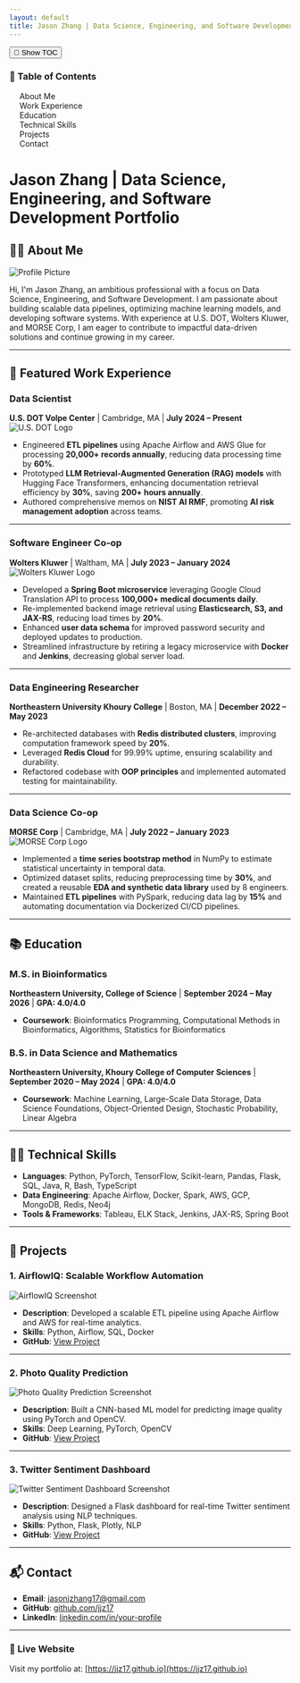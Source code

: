 ```yaml
---
layout: default
title: Jason Zhang | Data Science, Engineering, and Software Development Portfolio
---
```


<!-- Toggle Button -->
<button id="toc-toggle" class="toc-toggle-btn">📑 Show TOC</button>

<!-- TOC Container -->
<div class="toc-container hidden" id="toc">
    <div class="toc">
        <h3>📑 Table of Contents</h3>
        <ul>
            <li><a href="#about">About Me</a></li>
            <li><a href="#work-experience">Work Experience</a></li>
            <li><a href="#education">Education</a></li>
            <li><a href="#technical-skills">Technical Skills</a></li>
            <li><a href="#projects">Projects</a></li>
            <li><a href="#contact">Contact</a></li>
        </ul>
    </div>
</div>

# Jason Zhang | Data Science, Engineering, and Software Development Portfolio

## <a id="about"></a>👨‍💻 About Me

![Profile Picture](assets/images/profile.jpg)  <!-- Replace with your profile image -->

Hi, I'm Jason Zhang, an ambitious professional with a focus on Data Science, Engineering, and Software Development. I am passionate about building scalable data pipelines, optimizing machine learning models, and developing software systems. With experience at U.S. DOT, Wolters Kluwer, and MORSE Corp, I am eager to contribute to impactful data-driven solutions and continue growing in my career.

---

## <a id="work-experience"></a>💼 Featured Work Experience

### **Data Scientist**  
**U.S. DOT Volpe Center** | Cambridge, MA | **July 2024 – Present**  
![U.S. DOT Logo](assets/images/usdot.jpg)  <!-- Replace with U.S. DOT logo -->
- Engineered **ETL pipelines** using Apache Airflow and AWS Glue for processing **20,000+ records annually**, reducing data processing time by **60%**.  
- Prototyped **LLM Retrieval-Augmented Generation (RAG) models** with Hugging Face Transformers, enhancing documentation retrieval efficiency by **30%**, saving **200+ hours annually**.  
- Authored comprehensive memos on **NIST AI RMF**, promoting **AI risk management adoption** across teams.

---

### **Software Engineer Co-op**  
**Wolters Kluwer** | Waltham, MA | **July 2023 – January 2024**  
![Wolters Kluwer Logo](assets/images/wolters.jpg)  <!-- Replace with Wolters Kluwer logo -->
- Developed a **Spring Boot microservice** leveraging Google Cloud Translation API to process **100,000+ medical documents daily**.  
- Re-implemented backend image retrieval using **Elasticsearch, S3, and JAX-RS**, reducing load times by **20%**.  
- Enhanced **user data schema** for improved password security and deployed updates to production.  
- Streamlined infrastructure by retiring a legacy microservice with **Docker** and **Jenkins**, decreasing global server load.

---

### **Data Engineering Researcher**  
**Northeastern University Khoury College** | Boston, MA | **December 2022 – May 2023**  
- Re-architected databases with **Redis distributed clusters**, improving computation framework speed by **20%**.  
- Leveraged **Redis Cloud** for 99.99% uptime, ensuring scalability and durability.  
- Refactored codebase with **OOP principles** and implemented automated testing for maintainability.

---

### **Data Science Co-op**  
**MORSE Corp** | Cambridge, MA | **July 2022 – January 2023**  
![MORSE Corp Logo](assets/images/morse.jpg)
- Implemented a **time series bootstrap method** in NumPy to estimate statistical uncertainty in temporal data.  
- Optimized dataset splits, reducing preprocessing time by **30%**, and created a reusable **EDA and synthetic data library** used by 8 engineers.  
- Maintained **ETL pipelines** with PySpark, reducing data lag by **15%** and automating documentation via Dockerized CI/CD pipelines.

---

## <a id="education"></a>📚 Education

### **M.S. in Bioinformatics**  
**Northeastern University, College of Science** | **September 2024 – May 2026** | **GPA: 4.0/4.0**  
- **Coursework**: Bioinformatics Programming, Computational Methods in Bioinformatics, Algorithms, Statistics for Bioinformatics  

### **B.S. in Data Science and Mathematics**  
**Northeastern University, Khoury College of Computer Sciences** | **September 2020 – May 2024** | **GPA: 4.0/4.0**  
- **Coursework**: Machine Learning, Large-Scale Data Storage, Data Science Foundations, Object-Oriented Design, Stochastic Probability, Linear Algebra  

---

## <a id="technical-skills"></a>👩‍💻 Technical Skills

- **Languages**: Python, PyTorch, TensorFlow, Scikit-learn, Pandas, Flask, SQL, Java, R, Bash, TypeScript  
- **Data Engineering**: Apache Airflow, Docker, Spark, AWS, GCP, MongoDB, Redis, Neo4j  
- **Tools & Frameworks**: Tableau, ELK Stack, Jenkins, JAX-RS, Spring Boot  

---

## <a id="projects"></a>🚀 Projects

### **1. AirflowIQ: Scalable Workflow Automation**  
![AirflowIQ Screenshot](assets/images/airflowiq_screenshot.jpg)  <!-- Replace with your project screenshot -->
- **Description**: Developed a scalable ETL pipeline using Apache Airflow and AWS for real-time analytics.  
- **Skills**: Python, Airflow, SQL, Docker  
- **GitHub**: [View Project](https://github.com/jjz17/AirflowIQ)  

---

### **2. Photo Quality Prediction**  
![Photo Quality Prediction Screenshot](assets/images/photo_quality_screenshot.jpg)  <!-- Replace with your project screenshot -->
- **Description**: Built a CNN-based ML model for predicting image quality using PyTorch and OpenCV.  
- **Skills**: Deep Learning, PyTorch, OpenCV  
- **GitHub**: [View Project](https://github.com/jjz17/photo-quality-prediction)  

---

### **3. Twitter Sentiment Dashboard**  
![Twitter Sentiment Dashboard Screenshot](assets/images/twitter_dashboard_screenshot.jpg)  <!-- Replace with your project screenshot -->
- **Description**: Designed a Flask dashboard for real-time Twitter sentiment analysis using NLP techniques.  
- **Skills**: Python, Flask, Plotly, NLP  
- **GitHub**: [View Project](https://github.com/jjz17/twitter-dashboard)  

---

## <a id="contact"></a>📬 Contact

- **Email**: [jasonjzhang17@gmail.com](mailto:jasonjzhang17@gmail.com)  
- **GitHub**: [github.com/jjz17](https://github.com/jjz17)  
- **LinkedIn**: [linkedin.com/in/your-profile](https://linkedin.com/in/your-profile)  

---

### 🔗 Live Website

Visit my portfolio at: [https://jjz17.github.io](https://jjz17.github.io)
